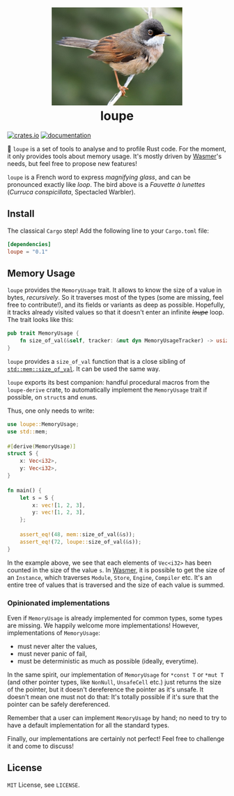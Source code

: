 <h1 align="center">
  <img src="./image/logo.jpg" width="300px" /><br />
  loupe
</h1>

[![crates.io](https://img.shields.io/crates/v/loupe)](https://crates.io/crates/loupe)
[![documentation](https://img.shields.io/badge/doc-loupe-green)](https://docs.rs/loupe)

🔎 `loupe` is a set of tools to analyse and to profile Rust code. For the
moment, it only provides tools about memory usage. It's mostly driven
by [Wasmer]'s needs, but feel free to propose new features!

`loupe` is a French word to express _magnifying glass_, and can be
pronounced exactly like _loop_. The bird above is a _Fauvette à
lunettes_ (_Curruca conspicillata_, Spectacled Warbler).

## Install

The classical `Cargo` step! Add the following line to your
`Cargo.toml` file:

```toml
[dependencies]
loupe = "0.1"
```

## Memory Usage

`loupe` provides the `MemoryUsage` trait. It allows to know the size
of a value in bytes, _recursively_. So it traverses most of the types
(some are missing, feel free to contribute!), and its fields or
variants as deep as possible. Hopefully, it tracks already visited
values so that it doesn't enter an infinite ~~_loupe_~~ loop. The
trait looks like this:

```rust
pub trait MemoryUsage {
    fn size_of_val(&self, tracker: &mut dyn MemoryUsageTracker) -> usize;
}
```

`loupe` provides a `size_of_val` function that is a close sibling of
[`std::mem::size_of_val`](https://doc.rust-lang.org/std/mem/fn.size_of_val.html). It
can be used the same way.

`loupe` exports its best companion: handful procedural macros from the
`loupe-derive` crate, to automatically implement the `MemoryUsage`
trait if possible, on `struct`s and `enum`s.

Thus, one only needs to write:

```rust
use loupe::MemoryUsage;
use std::mem;

#[derive(MemoryUsage)]
struct S {
    x: Vec<i32>,
    y: Vec<i32>,
}

fn main() {
    let s = S {
        x: vec![1, 2, 3],
        y: vec![1, 2, 3],
    };
    
    assert_eq!(48, mem::size_of_val(&s));
    assert_eq!(72, loupe::size_of_val(&s));
}
```

In the example above, we see that each elements of `Vec<i32>` has been
counted in the size of the value `s`. In [Wasmer], it is possible to
get the size of an `Instance`, which traverses `Module`, `Store`,
`Engine`, `Compiler` etc. It's an entire tree of values that is
traversed and the size of each value is summed.

### Opinionated implementations

Even if `MemoryUsage` is already implemented for common types, some
types are missing. We happily welcome more implementations! However,
implementations of `MemoryUsage`:

* must never alter the values,
* must never panic of fail,
* must be deterministic as much as possible (ideally, everytime).

In the same spirit, our implementation of `MemoryUsage` for `*const T`
or `*mut T` (and other pointer types, like `NonNull`, `UnsafeCell`
etc.) just returns the size of the pointer, but it doesn't dereference
the pointer as it's unsafe. It doesn't mean one must not do that: It's
totally possible if it's sure that the pointer can be safely
dereferenced.

Remember that a user can implement `MemoryUsage` by hand; no need to
try to have a default implementation for all the standard types.

Finally, our implementations are certainly not perfect! Feel free to
challenge it and come to discuss!

## License

`MIT` License, see `LICENSE`.


[Wasmer]: https://github.com/wasmerio/wasmer
